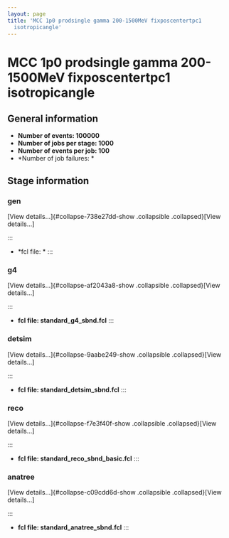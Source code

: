 ```yaml
---
layout: page
title: 'MCC 1p0 prodsingle gamma 200-1500MeV fixposcentertpc1
  isotropicangle'
---
```




MCC 1p0 prodsingle gamma 200-1500MeV fixposcentertpc1 isotropicangle
============================================================================================================================================================



General information 
----------------------------------------------------------

-   **Number of events: 100000**
-   **Number of jobs per stage: 1000**
-   **Number of events per job: 100**
-   \*Number of job failures: \*



Stage information 
------------------------------------------------------



### gen 

[View details\...]{#collapse-738e27dd-show .collapsible
.collapsed}[View details\...]

::: 
-   \*fcl file: \*
:::



### g4 

[View details\...]{#collapse-af2043a8-show .collapsible
.collapsed}[View details\...]

::: 
-   **fcl file: standard\_g4\_sbnd.fcl**
:::



### detsim 

[View details\...]{#collapse-9aabe249-show .collapsible
.collapsed}[View details\...]

::: 
-   **fcl file: standard\_detsim\_sbnd.fcl**
:::



### reco 

[View details\...]{#collapse-f7e3f40f-show .collapsible
.collapsed}[View details\...]

::: 
-   **fcl file: standard\_reco\_sbnd\_basic.fcl**
:::



### anatree 

[View details\...]{#collapse-c09cdd6d-show .collapsible
.collapsed}[View details\...]

::: 
-   **fcl file: standard\_anatree\_sbnd.fcl**
:::

